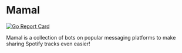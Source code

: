 # Mamal

[![Go Report Card](https://goreportcard.com/badge/github.com/spotify-bot/server?style=flat-square)](https://goreportcard.com/report/github.com/spotify-bot/server)

Mamal is a collection of bots on popular messaging platforms to make sharing Spotify tracks even easier!
